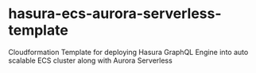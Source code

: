 # hasura-ecs-aurora-serverless-template
Cloudformation Template for deploying Hasura GraphQL Engine into auto scalable ECS cluster along with Aurora Serverless
